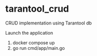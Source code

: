 # tarantool_crud
CRUD implementation using Tarantool db

Launch the application
1. docker compose up
2. go run cmd/app/main.go